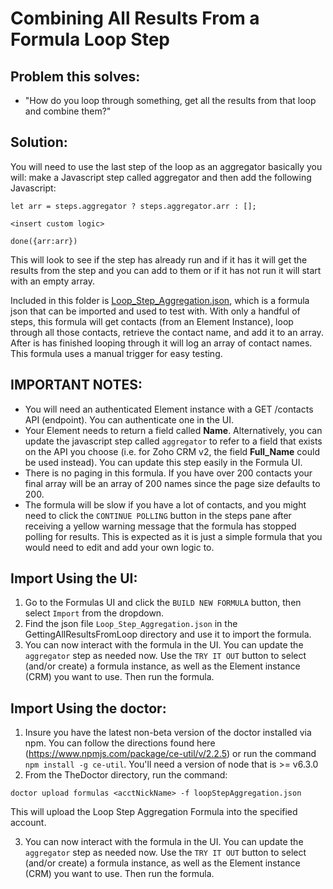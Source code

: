 # Combining All Results From a Formula Loop Step

## Problem this solves:
* "How do you loop through something, get all the results from that loop and combine them?"

## Solution:
You will need to use the last step of the loop as an aggregator
basically you will:
make a Javascript step called aggregator and then add the following Javascript:

  ```
  let arr = steps.aggregator ? steps.aggregator.arr : [];

  <insert custom logic>

  done({arr:arr})
  ```

This will look to see if the step has already run and if it has it will get the results from the step and you can add to them or if it has not run it will start with an empty array.

Included in this folder is [Loop_Step_Aggregation.json](Loop_Step_Aggregation.json), which is a formula json that can be imported and used to test with. With only a handful of steps, this formula will get contacts (from an Element Instance), loop through all those contacts, retrieve the contact name, and add it to an array. After is has finished looping through it will log an array of contact names. This formula uses a manual trigger for easy testing.

## IMPORTANT NOTES:
* You will need an authenticated Element instance with a GET /contacts API (endpoint). You can authenticate one in the UI.
* Your Element needs to return a field called **Name**. Alternatively, you can update the javascript step called `aggregator` to refer to a field that exists on the API you choose (i.e. for Zoho CRM v2, the field **Full_Name** could be used instead). You can update this step easily in the Formula UI.
* There is no paging in this formula. If you have over 200 contacts your final array will be an array of 200 names since the page size defaults to 200.
* The formula will be slow if you have a lot of contacts, and you might need to click the `CONTINUE POLLING` button in the steps pane after receiving a yellow warning message that the formula has stopped polling for results. This is expected as it is just a simple formula that you would need to edit and add your own logic to.

## Import Using the UI:
1. Go to the Formulas UI and click the `BUILD NEW FORMULA` button, then select `Import` from the dropdown.
2. Find the json file `Loop_Step_Aggregation.json` in the GettingAllResultsFromLoop directory and use it to import the formula.
3. You can now interact with the formula in the UI. You can update the `aggregator` step as needed now. Use the `TRY IT OUT` button to select (and/or create) a formula instance, as well as the Element instance (CRM) you want to use. Then run the formula.

## Import Using the doctor:
1. Insure you have the latest non-beta version of the doctor installed via npm. You can follow the directions found here (https://www.npmjs.com/package/ce-util/v/2.2.5) or run the command `npm install -g ce-util`. You'll need a version of node that is >= v6.3.0
2. From the TheDoctor directory, run the command:
  ```
  doctor upload formulas <acctNickName> -f loopStepAggregation.json
  ```
  This will upload the Loop Step Aggregation Formula into the specified account.

3. You can now interact with the formula in the UI. You can update the `aggregator` step as needed now. Use the `TRY IT OUT` button to select (and/or create) a formula instance, as well as the Element instance (CRM) you want to use. Then run the formula.